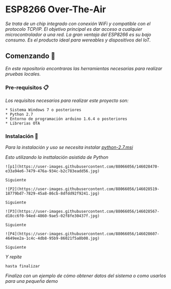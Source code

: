# ESP8266 Over-The-Air
_Se trata de un chip integrado con conexión WiFi y compatible con el protocolo TCP/IP. El objetivo principal es dar acceso a cualquier microcontrolador a una red._
_La gran ventaja del ESP8266 es su bajo consumo. Es el producto ideal para wereables y dispositivos del IoT._

## Comenzando 🚀

_En este repositorio encontraras las herramientas necesarias para realizar pruebas locales._


### Pre-requisitos 📋

_Los requisitos necesarios para realizar este proyecto son:_

```
* Sistema Windows 7 o posteriores
* Python 2.7
* Entorno de programación arduino 1.6.4 o posteriores
* Librerias OTA
```

### Instalación 🔧

_Para la instalación y uso se necesita instalar [python-2.7.msi](https://github.com/Ronye215/ESP8266_OTA/blob/main/python-2.7.msi)_

_Esto utilizando la insttalación asistida de Python_

```
![p1](https://user-images.githubusercontent.com/88066056/146028470-e33a94e6-7479-476a-934c-b2c783eadd56.jpg)

Siguiente

![P2](https://user-images.githubusercontent.com/88066056/146028519-18779bd7-7829-45a8-86cb-8dfdd92f9241.jpg)

Siguiente

![P3](https://user-images.githubusercontent.com/88066056/146028567-d18cc6f0-94ed-4860-9ae5-02f8fe30437f.jpg)

Siguiente

![P4](https://user-images.githubusercontent.com/88066056/146028607-4649ee2a-1c4c-4db8-95b9-86021f5a8b08.jpg)

Siguiente
```

_Y repite_

```
hasta finalizar
```

_Finaliza con un ejemplo de cómo obtener datos del sistema o como usarlos para una pequeña demo_
